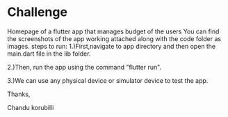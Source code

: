 # Challenge

Homepage of a flutter app that manages budget of the users
You can find the screenshots of the app working attached along with the code folder as images.
steps to run:
1.)First,navigate to app directory and then open the main.dart file in the lib folder.

2.)Then, run the app using the command "flutter run".

3.)We can use any physical device or simulator device to test the app.

Thanks,


Chandu korubilli
